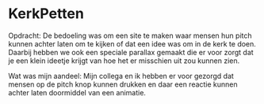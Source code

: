 # KerkPetten

Opdracht: De bedoeling was om een site te maken waar mensen hun pitch kunnen achter laten 
om te kijken of dat een idee was om in de kerk te doen. Daarbij hebben we ook een speciale parallax gemaakt die er voor zorgt dat je een klein ideetje krijgt van hoe het er misschien uit zou kunnen zien.

Wat was mijn aandeel: Mijn collega en ik hebben er voor gezorgd dat mensen op de pitch knop kunnen drukken en daar een reactie kunnen achter laten doormiddel van een animatie.
